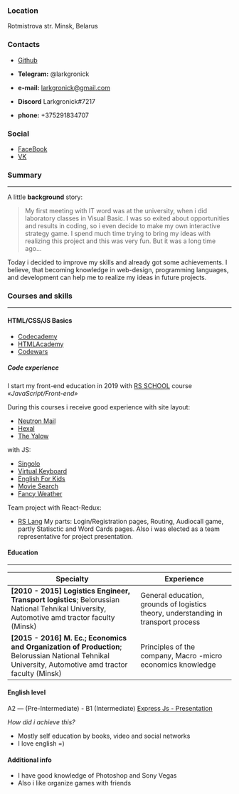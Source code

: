 
### Location
  Rotmistrova str.              Minsk, Belarus  

### Contacts

* [Github](https://github.com/Larkgronick)  

* **Telegram:** @larkgronick

* **e-mail:** larkgronick@gmail.com

* **Discord** Larkgronick#7217

* **phone:** +375291834707

### Social
* [FaceBook](https://www.facebook.com/people/%D0%9D%D0%B8%D0%BA%D0%B8%D1%82%D0%B0-%D0%96%D0%B0%D0%B2%D0%BE%D1%80%D0%BE%D0%BD%D0%BA%D0%BE%D0%B2/100012359532582)
* [VK](https://vk.com/larkgronick)

### Summary
---------   
A little **background** story:
>My  first meeting with IT word was at the university, when i did laboratory classes in Visual Basic. I was so exited about opportunities and results in coding, so i even decide  to make my own interactive strategy game. I spend much time trying to bring my ideas with realizing this project and this was very fun. But it was a long time ago... 

Today i decided to improve my skills and already got some achievements.
I believe, that becoming knowledge in web-design, programming languages, and development can help me to realize my ideas in future projects.

### Courses and skills
---------   
#### HTML/CSS/JS Basics
* [Codecademy](https://www.codecademy.com/users/larkgronick/achievements)
* [HTMLAcademy](https://htmlacademy.ru/profile/id1192587/achievements)
* [Codewars](https://www.codewars.com/users/Larkgronick)

##### Code experience

I start my front-end education in 2019 with [RS SCHOOL](https://rs.school/)  course *«JavaScript/Front-end»* 

During this courses i receive good  experience with site layout: 

* [Neutron Mail](https://larkgronick.github.io/neutron-mail-/)
* [Hexal](https://larkgronick.github.io/hexal-/)
* [The Yalow](https://larkgronick.github.io/theyalow/)
  
  
with JS:

* [Singolo](https://larkgronick.github.io/singolo/)
* [Virtual Keyboard](https://larkgronick.github.io/virtual-keyboard/)
* [English For Kids](https://larkgronick-english-for-kids.netlify.app/)
* [Movie Search](https://larkgronick-movie-search.netlify.app/)
* [Fancy Weather](https://larkgronick-fansy-weather.netlify.app)

Team project with React-Redux: 

* [RS Lang](https://rslang-team19-alexeikravchuk.netlify.app/)
My parts: Login/Registration pages, Routing, Audiocall game, partly Statisctic and Word Cards pages. Also i was elected as a team representative for project presentation.


#### Education
---------

Specialty | Experience
------------ | -------------
 **[2010 - 2015] Logistics Engineer, Transport logistics**; Belorussian National Tehnikal University, Automotive amd tractor faculty (Minsk)| General education, grounds of logistics theory, understanding in transport process  
 **[2015 - 2016] M. Ec.; Economics and Organization of Production**; Belorussian National Tehnikal University, Automotive amd tractor faculty (Minsk)| Principles of the company, Macro -micro economics knowledge

#### English level
A2 — (Pre-Intermediate) - B1 (Intermediate)
[Express Js - Presentation](https://www.youtube.com/watch?v=MAEYjS8NlLQ) 

*How did i achieve this?*
* Mostly self education by books, video and social networks
* I love english =)  

#### Additional info  
* I have good knowledge of Photoshop and Sony Vegas
* Also i like organize games with friends 
